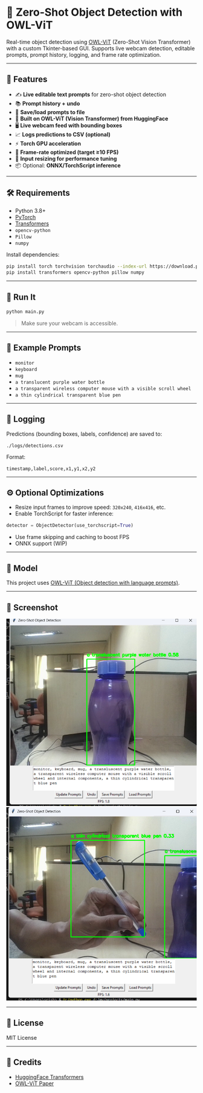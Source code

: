 
# 🧠 Zero-Shot Object Detection with OWL-ViT

Real-time object detection using [OWL-ViT](https://huggingface.co/google/owlvit-base-patch32) (Zero-Shot Vision Transformer) with a custom Tkinter-based GUI. Supports live webcam detection, editable prompts, prompt history, logging, and frame rate optimization.

---

## 📸 Features

- ✍️ **Live editable text prompts** for zero-shot object detection
- 📚 **Prompt history + undo**
- 💾 **Save/load prompts to file**
- 🧠 **Built on OWL-ViT (Vision Transformer) from HuggingFace**
- 🖥️ **Live webcam feed with bounding boxes**
- 📈 **Logs predictions to CSV (optional)**
- ⚡ **Torch GPU acceleration**
- 🎯 **Frame-rate optimized (target ≥10 FPS)**
- 📏 **Input resizing for performance tuning**
- 📦 Optional: **ONNX/TorchScript inference**

---

## 🛠️ Requirements

- Python 3.8+
- [PyTorch](https://pytorch.org/)
- [Transformers](https://huggingface.co/docs/transformers/)
- `opencv-python`
- `Pillow`
- `numpy`

Install dependencies:

```bash
pip install torch torchvision torchaudio --index-url https://download.pytorch.org/whl/cu118
pip install transformers opencv-python pillow numpy
```

---

## 🚀 Run It

```bash
python main.py
```

> Make sure your webcam is accessible.

---

## 🧪 Example Prompts

- `monitor`
- `keyboard`
- `mug`
- `a translucent purple water bottle`
- `a transparent wireless computer mouse with a visible scroll wheel`
- `a thin cylindrical transparent blue pen`

---

## 📂 Logging

Predictions (bounding boxes, labels, confidence) are saved to:

```
./logs/detections.csv
```

Format:
```csv
timestamp,label,score,x1,y1,x2,y2
```

---

## ⚙️ Optional Optimizations

- Resize input frames to improve speed: `320x240`, `416x416`, etc.
- Enable TorchScript for faster inference:

```python
detector = ObjectDetector(use_torchscript=True)
```

- Use frame skipping and caching to boost FPS
- ONNX support (WIP)

---

## 🧠 Model

This project uses [OWL-ViT (Object detection with language prompts)](https://huggingface.co/google/owlvit-base-patch32).

---

## 📸 Screenshot

![Zero-Shot Detection Output](./Screenshot%202025-04-13%20155245.png)
![Zero-Shot Detection](./Screenshot%202025-04-13%20155452.png)



---

## 📜 License

MIT License

---

## 🙌 Credits

- [HuggingFace Transformers](https://github.com/huggingface/transformers)
- [OWL-ViT Paper](https://arxiv.org/abs/2205.06230)


